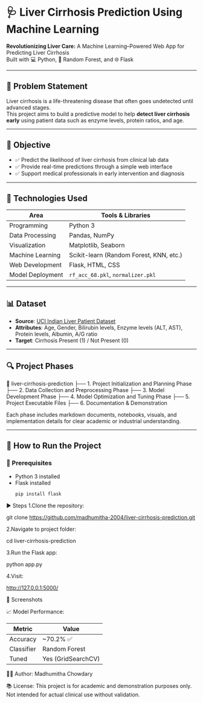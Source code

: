# 🩺 Liver Cirrhosis Prediction Using Machine Learning

**Revolutionizing Liver Care:** A Machine Learning–Powered Web App for Predicting Liver Cirrhosis  
Built with 💻 Python, 🧠 Random Forest, and 🌐 Flask

---

## 📌 Problem Statement

Liver cirrhosis is a life-threatening disease that often goes undetected until advanced stages.  
This project aims to build a predictive model to help **detect liver cirrhosis early** using patient data such as enzyme levels, protein ratios, and age.

---

## 🎯 Objective

- ✅ Predict the likelihood of liver cirrhosis from clinical lab data
- ✅ Provide real-time predictions through a simple web interface
- ✅ Support medical professionals in early intervention and diagnosis

---

## 🧠 Technologies Used

| Area              | Tools & Libraries                         |
|-------------------|-------------------------------------------|
| Programming       | Python 3                                   |
| Data Processing   | Pandas, NumPy                              |
| Visualization     | Matplotlib, Seaborn                        |
| Machine Learning  | Scikit-learn (Random Forest, KNN, etc.)   |
| Web Development   | Flask, HTML, CSS                           |
| Model Deployment  | `rf_acc_68.pkl`, `normalizer.pkl`         |

---

## 📊 Dataset

- **Source**: [UCI Indian Liver Patient Dataset](https://archive.ics.uci.edu/ml/datasets/ILPD+(Indian+Liver+Patient+Dataset))
- **Attributes**: Age, Gender, Bilirubin levels, Enzyme levels (ALT, AST), Protein levels, Albumin, A/G ratio
- **Target**: Cirrhosis Present (1) / Not Present (0)

---

## 🔍 Project Phases

📁 liver-cirrhosis-prediction
├── 1. Project Initialization and Planning Phase
├── 2. Data Collection and Preprocessing Phase
├── 3. Model Development Phase
├── 4. Model Optimization and Tuning Phase
├── 5. Project Executable Files
├── 6. Documentation & Demonstration

Each phase includes markdown documents, notebooks, visuals, and implementation details for clear academic or industrial understanding.

---

## 🚀 How to Run the Project

### 🧱 Prerequisites
- Python 3 installed
- Flask installed  
  ```bash
  pip install flask
▶️ Steps
1.Clone the repository:

git clone https://github.com/madhumitha-2004/liver-cirrhosis-prediction.git

2.Navigate to project folder:

cd liver-cirrhosis-prediction

3.Run the Flask app:

python app.py

4.Visit:

http://127.0.0.1:5000/

📸 Screenshots


📈 Model Performance:

| Metric     | Value              |
| ---------- | ------------------ |
| Accuracy   | \~70.2% ✅          |
| Classifier | Random Forest      |
| Tuned      | Yes (GridSearchCV) |

🙋‍♀️ Author:
Madhumitha Chowdary

📚 License:
This project is for academic and demonstration purposes only. Not intended for actual clinical use without validation.


